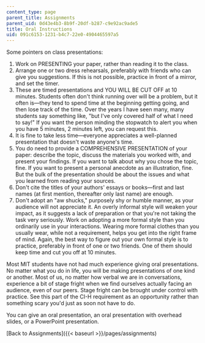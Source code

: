 ```yaml
---
content_type: page
parent_title: Assignments
parent_uid: 0d43e4b3-8b9f-20df-b287-c9e92ac9ade5
title: Oral Instructions
uid: 091c6153-1231-b4c7-22e0-4904465597a5
---
```


Some pointers on class presentations:

1.  Work on PRESENTING your paper, rather than reading it to the class.
2.  Arrange one or two dress rehearsals, preferably with friends who can give you suggestions. If this is not possible, practice in front of a mirror, and set the timer.
3.  These are timed presentations and YOU WILL BE CUT OFF at 10 minutes. Students often don't think running over will be a problem, but it often is—they tend to spend time at the beginning getting going, and then lose track of the time. Over the years I have seen many, many students say something like, "but I've only covered half of what I need to say!" If you want the person minding the stopwatch to alert you when you have 5 minutes, 2 minutes left, you can request this.
4.  It is fine to take less time—everyone appreciates a well-planned presentation that doesn't waste anyone's time.
5.  You do need to provide a COMPREHENSIVE PRESENTATION of your paper: describe the topic, discuss the materials you worked with, and present your findings. If you want to talk about why you chose the topic, fine. If you want to present a personal anecdote as an illustration, fine. But the bulk of the presentation should be about the issues and what you learned from reading your sources.
6.  Don't cite the titles of your authors' essays or books—first and last names (at first mention, thereafter only last name) are enough.
7.  Don't adopt an "aw shucks," purposely shy or humble manner, as your audience will not appreciate it. An overly informal style will weaken your impact, as it suggests a lack of preparation or that you're not taking the task very seriously. Work on adopting a more formal style than you ordinarily use in your interactions. Wearing more formal clothes than you usually wear, while not a requirement, helps you get into the right frame of mind. Again, the best way to figure out your own formal style is to practice, preferably in front of one or two friends. One of them should keep time and cut you off at 10 minutes.

Most MIT students have not had much experience giving oral presentations. No matter what you do in life, you will be making presentations of one kind or another. Most of us, no matter how verbal we are in conversations, experience a bit of stage fright when we find ourselves actually facing an audience, even of our peers. Stage fright can be brought under control with practice. See this part of the CI-H requirement as an opportunity rather than something scary you'd just as soon not have to do.

You can give an oral presentation, an oral presentation with overhead slides, or a PowerPoint presentation.

[Back to Assignments]({{< baseurl >}}/pages/assignments)